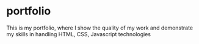 # portfolio
This is my portfolio, where I show the quality of my work and demonstrate my skills in handling HTML, CSS, Javascript technologies
